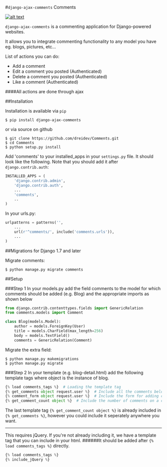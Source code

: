 #`django-ajax-comments` Comments

[![alt text][logo]](https://readthedocs.org/projects/comments/builds/)

[logo]: https://readthedocs.org/projects/pip/badge/?version=latest "Build Passing"

`django-ajax-comments` is a commenting application for Django-powered websites.

It allows you to integrate commenting functionality to any model you have eg. blogs, pictures, etc...

List of actions you can do:
* Add a comment
* Edit a comment you posted (Authenticated)
* Delete a comment you posted (Authenticated)
* Like a comment (Authenticated)

####All actions are done through ajax

##Installation

Installation is available via `pip`

`$ pip install django-ajax-comments`

or via source on github

```
$ git clone https://github.com/dreidev/Comments.git
$ cd Comments
$ python setup.py install
```

Add 'comments' to your installed_apps in your `settings.py` file. It should look like the following. Note that you should add it after `django.contrib.auth`:

```python
INSTALLED_APPS = (
	'django.contrib.admin',
	'django.contrib.auth',
	...
	'comments',
	..
)
```

In your urls.py:

```python
urlpatterns = patterns('',
    ...
    url(r'^comments/', include('comments.urls')),
    ...
)
```


##Migrations for Django 1.7 and later

Migrate comments:
```
$ python manage.py migrate comments
```


##Setup

###Step 1
In your models.py add the field comments to the model for which comments should be added (e.g. Blog) and the appropriate imports as shown below

```python
from django.contrib.contenttypes.fields import GenericRelation
from comments.models import Comment

class Blog(models.Model):
	author = models.ForeignKey(User)
	title = models.CharField(max_length=256)
	body = models.TextField()
	comments = GenericRelation(Comment)
```

Migrate the extra field:
```
$ python manage.py makemigrations
$ python manage.py migrate
```

###Step 2
In your template (e.g. blog-detail.html) add the following template tags where object is the instance of blog.

```python
{% load comments_tags %}  # Loading the template tag
{% get_comments object request.user %}  # Include all the comments belonging to a certain object
{% comment_form object request.user %}  # Include the form for adding comments
{% get_comment_count object %}  # Include the number of comments on a certain object
```
The last template tag `{% get_comment_count object %}` is already included in `{% get_comments %}`, however you could include it seperately anywhere you want.

---

This requires jQuery. If you're not already including it, we have a template tag that you can include in your html.
######It should be added after `{% load comments_tags %}` directly.
```python
{% load comments_tags %}
{% include_jQuery %}
```
